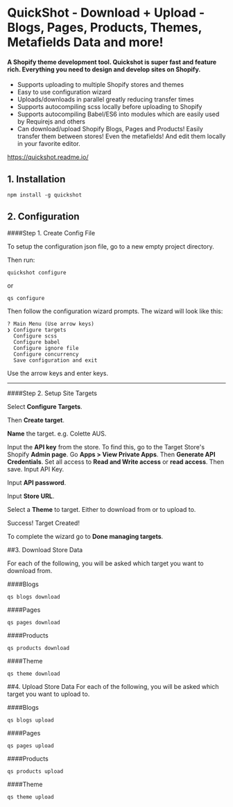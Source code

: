 # QuickShot - Download + Upload - Blogs, Pages, Products, Themes, Metafields Data and more!
#### A Shopify theme development tool. Quickshot is super fast and feature rich. Everything you need to design and develop sites on Shopify.
* Supports uploading to multiple Shopify stores and themes
* Easy to use configuration wizard
* Uploads/downloads in parallel greatly reducing transfer times
* Supports autocompiling scss locally before uploading to Shopify
* Supports autocompiling Babel/ES6 into modules which are easily used by Requirejs and others
* Can download/upload Shopify Blogs, Pages and Products! Easily transfer them between stores! Even the metafields! And edit them locally in your favorite editor.

https://quickshot.readme.io/


## 1. Installation

```
npm install -g quickshot
```
## 2. Configuration

####Step 1. Create Config File

To setup the configuration json file, go to a new empty project directory.

Then run:
```
quickshot configure
```
or
```
qs configure
```

Then follow the configuration wizard prompts. The wizard will look like this:

```
? Main Menu (Use arrow keys)
❯ Configure targets
  Configure scss
  Configure babel
  Configure ignore file
  Configure concurrency
  Save configuration and exit
  ```
  Use the arrow keys and enter keys.

  ---
####Step 2. Setup Site Targets

Select **Configure Targets**.

Then **Create target**.

**Name** the target. e.g. Colette AUS.

Input the **API key** from the store. To find this, go to the Target Store's Shopify **Admin page**. Go **Apps > View Private Apps**. Then **Generate API Credentials**. Set all access to **Read and Write access** or **read access**. Then save. Input API Key.

Input **API password**.

Input **Store URL**.

Select a **Theme** to target. Either to download from or to upload to.

Success! Target Created!

To complete the wizard go to **Done managing targets**.


##3. Download Store Data

For each of the following, you will be asked which target you want to download from.

####Blogs

```
qs blogs download
```


####Pages

```
qs pages download
```

####Products

```
qs products download
```

####Theme

```
qs theme download
```

##4. Upload Store Data
For each of the following, you will be asked which target you want to upload to.

####Blogs

```
qs blogs upload
```


####Pages

```
qs pages upload
```

####Products

```
qs products upload
```

####Theme

```
qs theme upload
```
